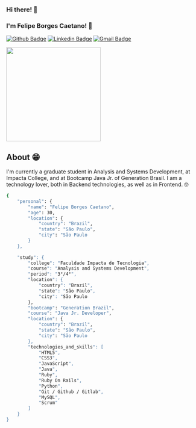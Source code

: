 ### Hi there!  :wave:
 
### I'm Felipe Borges Caetano! :robot:

[![Github Badge](https://img.shields.io/badge/-Github-000?style=flat-square&logo=Github&logoColor=white&link=https://github.com/caetano-felipe)](https://github.com/caetano-felipe)
[![Linkedin Badge](https://img.shields.io/badge/-LinkedIn-blue?style=flat-square&logo=Linkedin&logoColor=white&link=https://www.linkedin.com/in/felipe-borges-caetano-78627416a)](https://www.linkedin.com/in/felipe-borges-caetano-78627416a)
[![Gmail Badge](https://img.shields.io/badge/-Gmail-c14438?style=flat-square&logo=Gmail&logoColor=white&link=mailto:caetano.fbc@gmail.com)](mailto:caetano.fbc@gmail.com)

<img align="center" width="250" height="250" src="https://i.pinimg.com/originals/c6/f1/3b/c6f13b01a53d7152d7f235838efe5a09.gif">

## About :grin:

I'm currently a graduate student in Analysis and Systems Development, at Impacta College, and at Bootcamp Java Jr. of Generation Brasil. 
I am a technology lover, both in Backend technologies, as well as in Frontend. :nerd_face:

```bash
{
    "personal": {
        "name": "Felipe Borges Caetano",
        "age": 30,
        "location": {
            "country": "Brazil",
            "state": "São Paulo",
            "city": "São Paulo
        }
    },
  
    "study": {
        "college": "Faculdade Impacta de Tecnologia",
        "course": "Analysis and Systems Development",
        "period": "3°/4°",
        "location": {
            "country": "Brazil",
            "state": "São Paulo",
            "city": "São Paulo
        },
        "bootcamp": "Generation Brazil",
        "course": "Java Jr. Developer",
        "location": {
            "country": "Brazil",
            "state": "São Paulo",
            "city": "São Paulo
        },
        "technologies_and_skills": [
            "HTML5",
            "CSS3",
            "JavaScript",
            "Java",
            "Ruby",
            "Ruby On Rails",
            "Python",
            "Git / Github / Gitlab",
            "MySQL",
            "Scrum"
        ]
    }    
}
```
